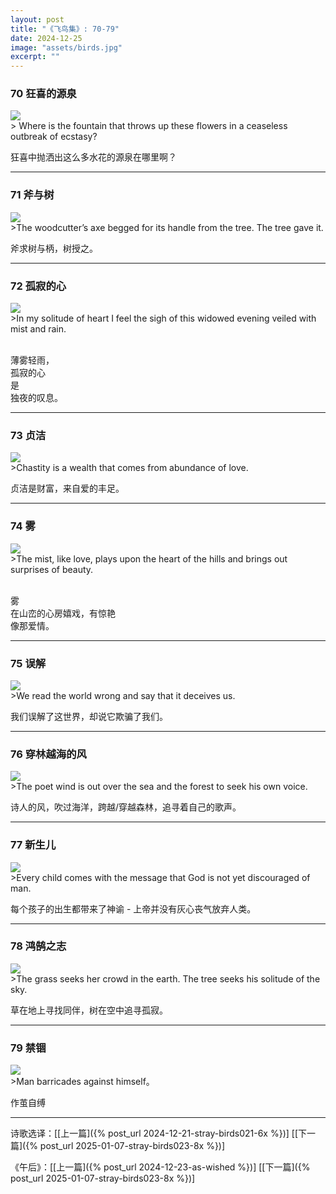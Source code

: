 ```yaml
---
layout: post
title: "《飞鸟集》: 70-79"
date: 2024-12-25
image: "assets/birds.jpg"
excerpt: ""
---
```



### 70 狂喜的源泉
<img src="/assets/water-flower.jpg"/>
<br>
> Where is the fountain that throws up these flowers in a ceaseless outbreak of ecstasy?

狂喜中抛洒出这么多水花的源泉在哪里啊？

---

### 71 斧与树
<img src="/assets/axe.jpg"/>
<br>
>The woodcutter’s axe begged for its handle from the tree. The tree gave it.

斧求树与柄，树授之。

----

### 72 孤寂的心
<img src="/assets/rainy-evening.jpg"/>
<br>
>In my solitude of heart I feel the sigh of this widowed evening veiled with mist and rain.

<br>薄雾轻雨，
<br>孤寂的心
<br>是
<br>独夜的叹息。

----

### 73 贞洁
<img src="/assets/love.jpg"/>
<br>
>Chastity is a wealth that comes from abundance of love.

贞洁是财富，来自爱的丰足。


----

### 74 雾
<img src="/assets/mist-love.jpg"/>
<br>
>The mist, like love, plays upon the heart of the hills and brings out surprises of beauty.

<br>雾
<br>在山峦的心房嬉戏，有惊艳
<br>像那爱情。

----

### 75 误解
<img src="/assets/mis-understand.jpg"/>
<br>
>We read the world wrong and say that it deceives us.

我们误解了这世界，却说它欺骗了我们。

----

### 76 穿林越海的风
<img src="/assets/poet-wind.jpg"/>
<br>
>The poet wind is out over the sea and the forest to seek his own voice.

诗人的风，吹过海洋，跨越/穿越森林，追寻着自己的歌声。

----

### 77 新生儿
<img src="/assets/newborn.jpg"/>
<br>
>Every child comes with the message that God is not yet discouraged of man.

每个孩子的出生都带来了神谕 - 上帝并没有灰心丧气放弃人类。

----


### 78 鸿鹄之志
<img src="/assets/tree.jpg"/>
<br>
>The grass seeks her crowd in the earth. The tree seeks his solitude of the sky.

草在地上寻找同伴，树在空中追寻孤寂。

----

### 79 禁锢
<img src="/assets/lockup.jpg"/>
<br>
>Man barricades against himself。

作茧自缚

----

诗歌选译：\[[上一篇]({% post_url 2024-12-21-stray-birds021-6x %})\] \[[下一篇]({% post_url 2025-01-07-stray-birds023-8x %})\] 

《午后》：\[[上一篇]({% post_url 2024-12-23-as-wished %})\] \[[下一篇]({% post_url 2025-01-07-stray-birds023-8x %})\] 
